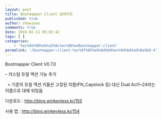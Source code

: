 ```yaml
---
layout: post
title: Bootmapper Client 업데이트
published: true
author: showjean
comments: true
date: 2016-02-11 05:02:42
tags: [ ]
categories:
    - '%ec%9e%90%eb%a3%8c%ec%8b%a4bootmapper-client'
permalink: '/bootmapper-client-%ec%97%85%eb%8d%b0%ec%9d%b4%ed%8a%b8-4'
---
```

Bootmapper Client V0.7.0







&#8211; 커스텀 듀얼 액션 기능 추가

&nbsp; = 기존의 듀얼 액션 키들은 고정된 이름(FN_Capslock 등) 대신 Dual Act1~24라는 이름으로 대체 되었음







다운로드 : http://blog.winkeyless.kr/155

사용 법 : http://blog.winkeyless.kr/154